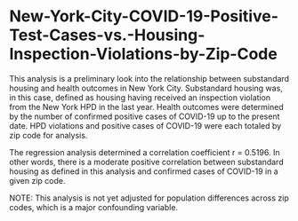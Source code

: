 # New-York-City-COVID-19-Positive-Test-Cases-vs.-Housing-Inspection-Violations-by-Zip-Code

This analysis is a preliminary look into the relationship between substandard housing and health outcomes in New York City. Substandard housing was, in this case, defined as housing having received an inspection violation from the New York HPD in the last year. Health outcomes were determined by the number of confirmed positive cases of COVID-19 up to the present date. HPD violations and positive cases of COVID-19 were each totaled by zip code for analysis.

The regression analysis determined a correlation coefficient r = 0.5196. In other words, there is a moderate positive correlation between substandard housing as defined in this analysis and confirmed cases of COVID-19 in a given zip code.

NOTE:
This analysis is not yet adjusted for population differences across zip codes, which is a major confounding variable.
